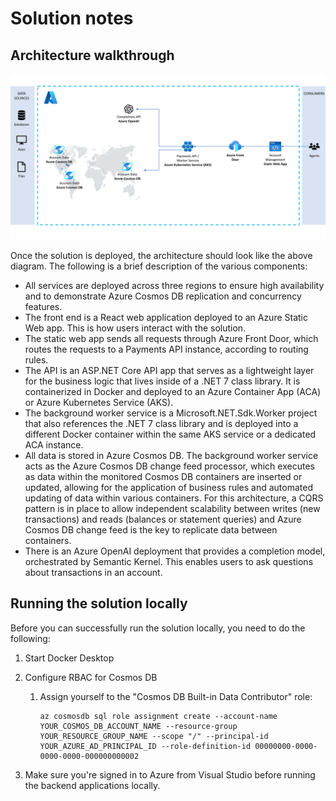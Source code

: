 # Solution notes

## Architecture walkthrough

![Completed architecture.](media/completed-architecture.png)

Once the solution is deployed, the architecture should look like the above diagram. The following is a brief description of the various components:

- All services are deployed across three regions to ensure high availability and to demonstrate Azure Cosmos DB replication and concurrency features.
- The front end is a React web application deployed to an Azure Static Web app. This is how users interact with the solution.
- The static web app sends all requests through Azure Front Door, which routes the requests to a Payments API instance, according to routing rules.
- The API is an ASP.NET Core API app that serves as a lightweight layer for the business logic that lives inside of a .NET 7 class library. It is containerized in Docker and deployed to an Azure Container App (ACA) or Azure Kubernetes Service (AKS).
- The background worker service is a Microsoft.NET.Sdk.Worker project that also references the .NET 7 class library and is deployed into a different Docker container within the same AKS service or a dedicated ACA instance.
- All data is stored in Azure Cosmos DB. The background worker service acts as the Azure Cosmos DB change feed processor, which executes as data within the monitored Cosmos DB containers are inserted or updated, allowing for the application of business rules and automated updating of data within various containers. For this architecture, a CQRS pattern is in place to allow independent scalability between writes (new transactions) and reads (balances or statement queries) and Azure Cosmos DB change feed is the key to replicate data between containers.
- There is an Azure OpenAI deployment that provides a completion model, orchestrated by Semantic Kernel. This enables users to ask questions about transactions in an account.


## Running the solution locally

Before you can successfully run the solution locally, you need to do the following:

1. Start Docker Desktop
2. Configure RBAC for Cosmos DB
    1. Assign yourself to the "Cosmos DB Built-in Data Contributor" role:

        ```cli
        az cosmosdb sql role assignment create --account-name YOUR_COSMOS_DB_ACCOUNT_NAME --resource-group YOUR_RESOURCE_GROUP_NAME --scope "/" --principal-id YOUR_AZURE_AD_PRINCIPAL_ID --role-definition-id 00000000-0000-0000-0000-000000000002
        ```

3. Make sure you're signed in to Azure from Visual Studio before running the backend applications locally.
